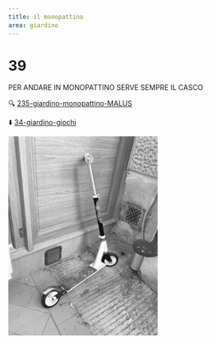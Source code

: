 ```yaml
---
title: il monopattino
area: giardino
---
```

# 39
PER ANDARE IN MONOPATTINO SERVE SEMPRE IL CASCO

🔍 [235-giardino-monopattino-MALUS](235-giardino-monopattino-MALUS.md)

⬇️ [34-giardino-giochi](34-giardino-giochi.md)

![foto_89](../_assets/preview/foto_89.jpg)